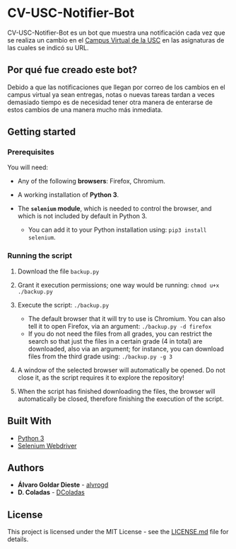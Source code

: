 # CV-USC-Notifier-Bot

CV-USC-Notifier-Bot es un bot que muestra una notificación cada vez que se realiza un cambio en el [Campus Virtual de la USC](cv.usc.es) en las asignaturas de las cuales se indicó su URL.


## Por qué fue creado este bot?

Debido a que las notificaciones que llegan por correo de los cambios en el campus virtual ya sean entregas, notas o nuevas tareas tardan a veces demasiado tiempo es de necesidad tener otra manera de enterarse de estos cambios de una manera mucho más inmediata.

## Getting started

### Prerequisites

You will need:

* Any of the following **browsers**: Firefox, Chromium.

* A working installation of **Python 3**.

* The **```selenium``` module**, which is needed to control the browser, and which is not included by default in Python 3.
    * You can add it to your Python installation using: ```pip3 install selenium```.

### Running the script

1. Download the file ```backup.py```

2. Grant it execution permissions; one way would be running: ```chmod u+x ./backup.py```

3. Execute the script: ```./backup.py```

    * The default browser that it will try to use is Chromium. You can also tell it to open Firefox, via an argument: ```./backup.py -d firefox```
    * If you do not need the files from all grades, you can restrict the search so that just the files in a certain grade (4 in total) are downloaded, also via an argument; for instance, you can download files from the third grade using: ```./backup.py -g 3```

4. A window of the selected browser will automatically be opened. Do not close it, as the script requires it to explore the repository!

5. When the script has finished downloading the files, the browser will automatically be closed, therefore finishing the execution of the script.

## Built With

* [Python 3](https://www.python.org/)
* [Selenium Webdriver](https://www.selenium.dev/projects/)

## Authors

* **Álvaro Goldar Dieste** - [alvrogd](https://github.com/alvrogd)
* **D. Coladas** - [DColadas](https://github.com/DColadas)

## License

This project is licensed under the MIT License - see the [LICENSE.md](LICENSE.md) file for details.
